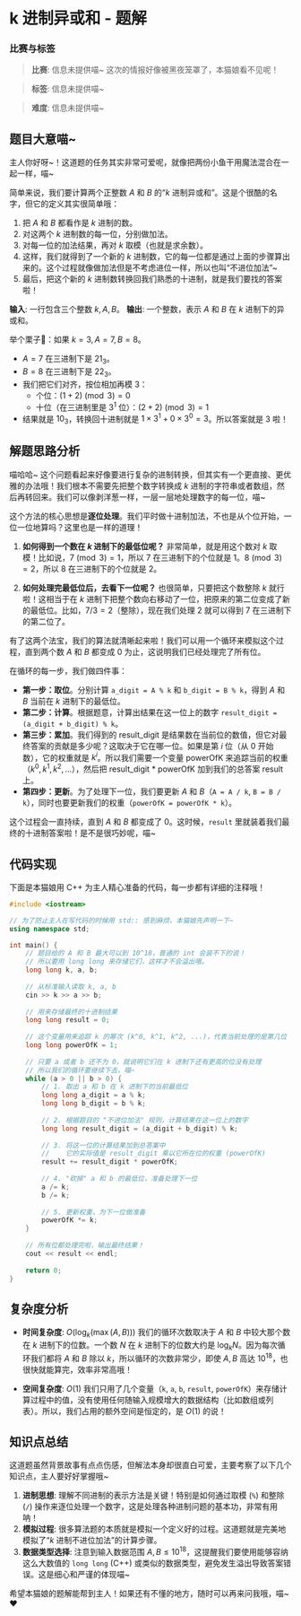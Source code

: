 # k 进制异或和 - 题解

### 比赛与标签
> **比赛**: 信息未提供喵~ 这次的情报好像被黑夜笼罩了，本猫娘看不见呢！

> **标签**: 信息未提供喵~

> **难度**: 信息未提供喵~

## 题目大意喵~

主人你好呀~！这道题的任务其实非常可爱呢，就像把两份小鱼干用魔法混合在一起一样，喵~

简单来说，我们要计算两个正整数 $A$ 和 $B$ 的“$k$ 进制异或和”。这是个很酷的名字，但它的定义其实很简单哦：

1.  把 $A$ 和 $B$ 都看作是 $k$ 进制的数。
2.  对这两个 $k$ 进制数的每一位，分别做加法。
3.  对每一位的加法结果，再对 $k$ 取模（也就是求余数）。
4.  这样，我们就得到了一个新的 $k$ 进制数，它的每一位都是通过上面的步骤算出来的。这个过程就像做加法但是不考虑进位一样，所以也叫“不进位加法”~
5.  最后，把这个新的 $k$ 进制数转换回我们熟悉的十进制，就是我们要找的答案啦！

**输入**: 一行包含三个整数 $k, A, B$。
**输出**: 一个整数，表示 $A$ 和 $B$ 在 $k$ 进制下的异或和。

举个栗子🌰：如果 $k=3, A=7, B=8$。
- $A=7$ 在三进制下是 $21_3$。
- $B=8$ 在三进制下是 $22_3$。
- 我们把它们对齐，按位相加再模 $3$：
  - 个位：$(1 + 2) \pmod 3 = 0$
  - 十位（在三进制里是 $3^1$ 位）：$(2 + 2) \pmod 3 = 1$
- 结果就是 $10_3$，转换回十进制就是 $1 \times 3^1 + 0 \times 3^0 = 3$。所以答案就是 $3$ 啦！

## 解题思路分析

喵哈哈~ 这个问题看起来好像要进行复杂的进制转换，但其实有一个更直接、更优雅的办法哦！我们根本不需要先把整个数字转换成 $k$ 进制的字符串或者数组，然后再转回来。我们可以像剥洋葱一样，一层一层地处理数字的每一位，喵~

这个方法的核心思想是**逐位处理**。我们平时做十进制加法，不也是从个位开始，一位一位地算吗？这里也是一样的道理！

1.  **如何得到一个数在 $k$ 进制下的最低位呢？**
    非常简单，就是用这个数对 $k$ 取模！比如说，$7 \pmod 3 = 1$，所以 $7$ 在三进制下的个位就是 $1$。$8 \pmod 3 = 2$，所以 $8$ 在三进制下的个位就是 $2$。

2.  **如何处理完最低位后，去看下一位呢？**
    也很简单，只要把这个数整除 $k$ 就行啦！这相当于在 $k$ 进制下把整个数向右移动了一位，把原来的第二位变成了新的最低位。比如，$7 / 3 = 2$（整除），现在我们处理 $2$ 就可以得到 $7$ 在三进制下的第二位了。

有了这两个法宝，我们的算法就清晰起来啦！我们可以用一个循环来模拟这个过程，直到两个数 $A$ 和 $B$ 都变成 $0$ 为止，这说明我们已经处理完了所有位。

在循环的每一步，我们做四件事：
- **第一步：取位**。分别计算 `a_digit = A % k` 和 `b_digit = B % k`，得到 $A$ 和 $B$ 当前在 $k$ 进制下的最低位。
- **第二步：计算**。根据题意，计算出结果在这一位上的数字 `result_digit = (a_digit + b_digit) % k`。
- **第三步：累加**。我们得到的 result_digit 是结果数在当前位的数值，但它对最终答案的贡献是多少呢？这取决于它在哪一位。如果是第 $i$ 位（从 $0$ 开始数），它的权重就是 $k^i$。所以我们需要一个变量 powerOfK 来追踪当前的权重（$k^0, k^1, k^2, \dots$），然后把 result_digit * powerOfK 加到我们的总答案 result 上。
- **第四步：更新**。为了处理下一位，我们要更新 $A$ 和 $B$（`A = A / k`, `B = B / k`），同时也要更新我们的权重（`powerOfK = powerOfK * k`）。

这个过程会一直持续，直到 $A$ 和 $B$ 都变成了 $0$。这时候，`result` 里就装着我们最终的十进制答案啦！是不是很巧妙呢，喵~

## 代码实现

下面是本猫娘用 C++ 为主人精心准备的代码，每一步都有详细的注释哦！

```cpp
#include <iostream>

// 为了防止主人在写代码的时候用 std:: 感到麻烦，本猫娘先声明一下~
using namespace std;

int main() {
    // 题目给的 A 和 B 最大可以到 10^18，普通的 int 会装不下的说！
    // 所以要用 long long 来存储它们，这样才不会溢出哦。
    long long k, a, b;
    
    // 从标准输入读取 k, a, b
    cin >> k >> a >> b;
    
    // 用来存储最终的十进制结果
    long long result = 0;
    
    // 这个变量用来追踪 k 的幂次 (k^0, k^1, k^2, ...)，代表当前处理的是第几位
    long long powerOfK = 1;
    
    // 只要 a 或者 b 还不为 0，就说明它们在 k 进制下还有更高的位没有处理
    // 所以我们的循环要继续下去，喵~
    while (a > 0 || b > 0) {
        // 1. 取出 a 和 b 在 k 进制下的当前最低位
        long long a_digit = a % k;
        long long b_digit = b % k;
        
        // 2. 根据题目的 "不进位加法" 规则，计算结果在这一位上的数字
        long long result_digit = (a_digit + b_digit) % k;
        
        // 3. 将这一位的计算结果加到总答案中
        //    它的实际值是 result_digit 乘以它所在位的权重 (powerOfK)
        result += result_digit * powerOfK;
        
        // 4. "砍掉" a 和 b 的最低位，准备处理下一位
        a /= k;
        b /= k;
        
        // 5. 更新权重，为下一位做准备
        powerOfK *= k;
    }
    
    // 所有位都处理完啦，输出最终结果！
    cout << result << endl;
    
    return 0;
}
```

## 复杂度分析

- **时间复杂度**: $O(\log_k(\max(A, B)))$
  我们的循环次数取决于 $A$ 和 $B$ 中较大那个数在 $k$ 进制下的位数。一个数 $N$ 在 $k$ 进制下的位数大约是 $\log_k N$。因为每次循环我们都将 $A$ 和 $B$ 除以 $k$，所以循环的次数非常少，即使 $A, B$ 高达 $10^{18}$，也很快就能算完，效率非常高哦！

- **空间复杂度**: $O(1)$
  我们只用了几个变量（`k`, `a`, `b`, `result`, `powerOfK`）来存储计算过程中的值，没有使用任何随输入规模增大的数据结构（比如数组或列表）。所以，我们占用的额外空间是恒定的，是 $O(1)$ 的说！

## 知识点总结

这道题虽然背景故事有点点伤感，但解法本身却很直白可爱，主要考察了以下几个知识点，主人要好好掌握哦~

1.  **进制思想**: 理解不同进制的表示方法是关键！特别是如何通过取模 (`%`) 和整除 (`/`) 操作来逐位处理一个数字，这是处理各种进制问题的基本功，非常有用呐！
2.  **模拟过程**: 很多算法题的本质就是模拟一个定义好的过程。这道题就是完美地模拟了“$k$ 进制不进位加法”的计算步骤。
3.  **数据类型选择**: 注意到输入数据范围 $A, B \le 10^{18}$，这提醒我们要使用能够容纳这么大数值的 `long long` (C++) 或类似的数据类型，避免发生溢出导致答案错误。这是细心和严谨的体现喵~

希望本猫娘的题解能帮到主人！如果还有不懂的地方，随时可以再来问我哦，喵~ ❤️